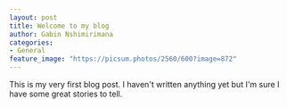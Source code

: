 ```yaml
---
layout: post
title: Welcome to my blog
author: Gabin Nshimirimana
categories:
- General
feature_image: "https://picsum.photos/2560/600?image=872"
---
```


This is my very first blog post. I haven't written anything yet but I'm sure I have some great stories to tell.
